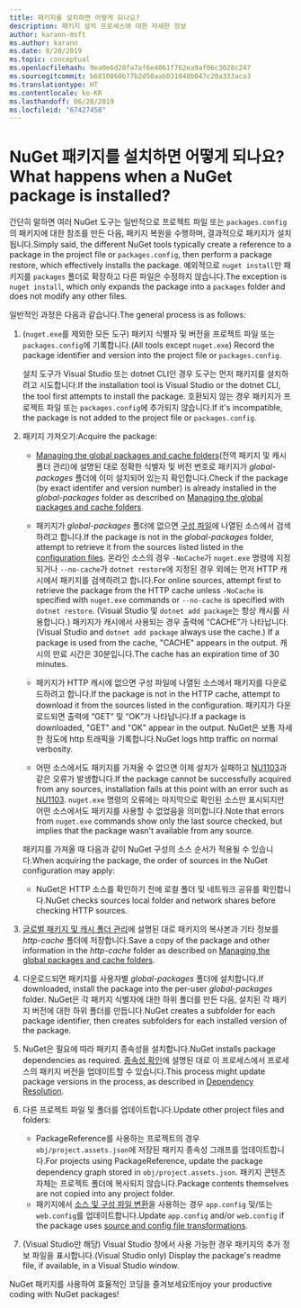 ```yaml
---
title: 패키지를 설치하면 어떻게 되나요?
description: 패키지 설치 프로세스에 대한 자세한 정보
author: karann-msft
ms.author: karann
ms.date: 0/20/2019
ms.topic: conceptual
ms.openlocfilehash: 9ea0e6d28fa7af6e4061f762ea9af06c3028c247
ms.sourcegitcommit: b6810860b77b2d50aab031040b047c20a333aca3
ms.translationtype: HT
ms.contentlocale: ko-KR
ms.lasthandoff: 06/28/2019
ms.locfileid: "67427458"
---
```

# <a name="what-happens-when-a-nuget-package-is-installed"></a><span data-ttu-id="2f9ec-103">NuGet 패키지를 설치하면 어떻게 되나요?</span><span class="sxs-lookup"><span data-stu-id="2f9ec-103">What happens when a NuGet package is installed?</span></span>

<span data-ttu-id="2f9ec-104">간단히 말하면 여러 NuGet 도구는 일반적으로 프로젝트 파일 또는 `packages.config`의 패키지에 대한 참조를 만든 다음, 패키지 복원을 수행하며, 결과적으로 패키지가 설치됩니다.</span><span class="sxs-lookup"><span data-stu-id="2f9ec-104">Simply said, the different NuGet tools typically create a reference to a package in the project file or `packages.config`, then perform a package restore, which effectively installs the package.</span></span> <span data-ttu-id="2f9ec-105">예외적으로 `nuget install`만 패키지를 `packages` 폴더로 확장하고 다른 파일은 수정하지 않습니다.</span><span class="sxs-lookup"><span data-stu-id="2f9ec-105">The exception is `nuget install`, which only expands the package into a `packages` folder and does not modify any other files.</span></span>

<span data-ttu-id="2f9ec-106">일반적인 과정은 다음과 같습니다.</span><span class="sxs-lookup"><span data-stu-id="2f9ec-106">The general process is as follows:</span></span>

1. <span data-ttu-id="2f9ec-107">(`nuget.exe`를 제외한 모든 도구) 패키지 식별자 및 버전을 프로젝트 파일 또는 `packages.config`에 기록합니다.</span><span class="sxs-lookup"><span data-stu-id="2f9ec-107">(All tools except `nuget.exe`) Record the package identifier and version into the project file or `packages.config`.</span></span>

   <span data-ttu-id="2f9ec-108">설치 도구가 Visual Studio 또는 dotnet CLI인 경우 도구는 먼저 패키지를 설치하려고 시도합니다.</span><span class="sxs-lookup"><span data-stu-id="2f9ec-108">If the installation tool is Visual Studio or the dotnet CLI, the tool first attempts to install the package.</span></span> <span data-ttu-id="2f9ec-109">호환되지 않는 경우 패키지가 프로젝트 파일 또는 `packages.config`에 추가되지 않습니다.</span><span class="sxs-lookup"><span data-stu-id="2f9ec-109">If it's incompatible, the package is not added to the project file or `packages.config`.</span></span>

2. <span data-ttu-id="2f9ec-110">패키지 가져오기:</span><span class="sxs-lookup"><span data-stu-id="2f9ec-110">Acquire the package:</span></span>
   - <span data-ttu-id="2f9ec-111">[Managing the global packages and cache folders](../consume-packages/managing-the-global-packages-and-cache-folders.md)(전역 패키지 및 캐시 폴더 관리)에 설명된 대로 정확한 식별자 및 버전 번호로 패키지가 *global-packages* 폴더에 이미 설치되어 있는지 확인합니다.</span><span class="sxs-lookup"><span data-stu-id="2f9ec-111">Check if the package (by exact identifer and version number) is already installed in the *global-packages* folder as described on [Managing the global packages and cache folders](../consume-packages/managing-the-global-packages-and-cache-folders.md).</span></span>

   - <span data-ttu-id="2f9ec-112">패키지가 *global-packages* 폴더에 없으면 [구성 파일](../consume-packages/Configuring-NuGet-Behavior.md)에 나열된 소스에서 검색하려고 합니다.</span><span class="sxs-lookup"><span data-stu-id="2f9ec-112">If the package is not in the *global-packages* folder, attempt to retrieve it from the sources listed listed in the [configuration files](../consume-packages/Configuring-NuGet-Behavior.md).</span></span> <span data-ttu-id="2f9ec-113">온라인 소스의 경우 `-NoCache`가 `nuget.exe` 명령에 지정되거나 `--no-cache`가 `dotnet restore`에 지정된 경우 외에는 먼저 HTTP 캐시에서 패키지를 검색하려고 합니다.</span><span class="sxs-lookup"><span data-stu-id="2f9ec-113">For online sources, attempt first to retrieve the package from the HTTP cache unless `-NoCache` is specified with `nuget.exe` commands or `--no-cache` is specified with `dotnet restore`.</span></span> <span data-ttu-id="2f9ec-114">(Visual Studio 및 `dotnet add package`는 항상 캐시를 사용합니다.) 패키지가 캐시에서 사용되는 경우 출력에 “CACHE”가 나타납니다.</span><span class="sxs-lookup"><span data-stu-id="2f9ec-114">(Visual Studio and `dotnet add package` always use the cache.) If a package is used from the cache, "CACHE" appears in the output.</span></span> <span data-ttu-id="2f9ec-115">캐시의 만료 시간은 30분입니다.</span><span class="sxs-lookup"><span data-stu-id="2f9ec-115">The cache has an expiration time of 30 minutes.</span></span>

   - <span data-ttu-id="2f9ec-116">패키지가 HTTP 캐시에 없으면 구성 파일에 나열된 소스에서 패키지를 다운로드하려고 합니다.</span><span class="sxs-lookup"><span data-stu-id="2f9ec-116">If the package is not in the HTTP cache, attempt to download it from the sources listed in the configuration.</span></span> <span data-ttu-id="2f9ec-117">패키지가 다운로드되면 출력에 “GET” 및 “OK”가 나타납니다.</span><span class="sxs-lookup"><span data-stu-id="2f9ec-117">If a package is downloaded, "GET" and "OK" appear in the output.</span></span> <span data-ttu-id="2f9ec-118">NuGet은 보통 자세한 정도에 http 트래픽을 기록합니다.</span><span class="sxs-lookup"><span data-stu-id="2f9ec-118">NuGet logs http traffic on normal verbosity.</span></span>

   - <span data-ttu-id="2f9ec-119">어떤 소스에서도 패키지를 가져올 수 없으면 이제 설치가 실패하고 [NU1103](../reference/errors-and-warnings/NU1103.md)과 같은 오류가 발생합니다.</span><span class="sxs-lookup"><span data-stu-id="2f9ec-119">If the package cannot be successfully acquired from any sources, installation fails at this point with an error such as [NU1103](../reference/errors-and-warnings/NU1103.md).</span></span> <span data-ttu-id="2f9ec-120">`nuget.exe` 명령의 오류에는 마지막으로 확인된 소스만 표시되지만 어떤 소스에서도 패키지를 사용할 수 없었음을 의미합니다.</span><span class="sxs-lookup"><span data-stu-id="2f9ec-120">Note that errors from `nuget.exe` commands show only the last source checked, but implies that the package wasn't available from any source.</span></span>

   <span data-ttu-id="2f9ec-121">패키지를 가져올 때 다음과 같이 NuGet 구성의 소스 순서가 적용될 수 있습니다.</span><span class="sxs-lookup"><span data-stu-id="2f9ec-121">When acquiring the package, the order of sources in the NuGet configuration may apply:</span></span>

   - <span data-ttu-id="2f9ec-122">NuGet은 HTTP 소스를 확인하기 전에 로컬 폴더 및 네트워크 공유를 확인합니다.</span><span class="sxs-lookup"><span data-stu-id="2f9ec-122">NuGet checks sources local folder and network shares before checking HTTP sources.</span></span>

3. <span data-ttu-id="2f9ec-123">[글로벌 패키지 및 캐시 폴더 관리](../consume-packages/managing-the-global-packages-and-cache-folders.md)에 설명된 대로 패키지의 복사본과 기타 정보를 *http-cache* 폴더에 저장합니다.</span><span class="sxs-lookup"><span data-stu-id="2f9ec-123">Save a copy of the package and other information in the *http-cache* folder as described on [Managing the global packages and cache folders](../consume-packages/managing-the-global-packages-and-cache-folders.md).</span></span>

4. <span data-ttu-id="2f9ec-124">다운로드되면 패키지를 사용자별 *global-packages* 폴더에 설치합니다.</span><span class="sxs-lookup"><span data-stu-id="2f9ec-124">If downloaded, install the package into the per-user *global-packages* folder.</span></span> <span data-ttu-id="2f9ec-125">NuGet은 각 패키지 식별자에 대한 하위 폴더를 만든 다음, 설치된 각 패키지 버전에 대한 하위 폴더를 만듭니다.</span><span class="sxs-lookup"><span data-stu-id="2f9ec-125">NuGet creates a subfolder for each package identifier, then creates subfolders for each installed version of the package.</span></span>

5. <span data-ttu-id="2f9ec-126">NuGet은 필요에 따라 패키지 종속성을 설치합니다.</span><span class="sxs-lookup"><span data-stu-id="2f9ec-126">NuGet installs package dependencies as required.</span></span> <span data-ttu-id="2f9ec-127">[종속성 확인](../consume-packages/dependency-resolution.md)에 설명된 대로 이 프로세스에서 프로세스의 패키지 버전을 업데이트할 수 있습니다.</span><span class="sxs-lookup"><span data-stu-id="2f9ec-127">This process might update package versions in the process, as described in [Dependency Resolution](../consume-packages/dependency-resolution.md).</span></span>

6. <span data-ttu-id="2f9ec-128">다른 프로젝트 파일 및 폴더를 업데이트합니다.</span><span class="sxs-lookup"><span data-stu-id="2f9ec-128">Update other project files and folders:</span></span>

    - <span data-ttu-id="2f9ec-129">PackageReference를 사용하는 프로젝트의 경우 `obj/project.assets.json`에 저장된 패키지 종속성 그래프를 업데이트합니다.</span><span class="sxs-lookup"><span data-stu-id="2f9ec-129">For projects using PackageReference, update the package dependency graph stored in `obj/project.assets.json`.</span></span> <span data-ttu-id="2f9ec-130">패키지 콘텐츠 자체는 프로젝트 폴더에 복사되지 않습니다.</span><span class="sxs-lookup"><span data-stu-id="2f9ec-130">Package contents themselves are not copied into any project folder.</span></span>
    - <span data-ttu-id="2f9ec-131">패키지에서 [소스 및 구성 파일 변환](../create-packages/source-and-config-file-transformations.md)을 사용하는 경우 `app.config` 및/또는 `web.config`를 업데이트합니다.</span><span class="sxs-lookup"><span data-stu-id="2f9ec-131">Update `app.config` and/or `web.config` if the package uses [source and config file transformations](../create-packages/source-and-config-file-transformations.md).</span></span>

7. <span data-ttu-id="2f9ec-132">(Visual Studio만 해당) Visual Studio 창에서 사용 가능한 경우 패키지의 추가 정보 파일을 표시합니다.</span><span class="sxs-lookup"><span data-stu-id="2f9ec-132">(Visual Studio only) Display the package's readme file, if available, in a Visual Studio window.</span></span>

<span data-ttu-id="2f9ec-133">NuGet 패키지를 사용하여 효율적인 코딩을 즐겨보세요!</span><span class="sxs-lookup"><span data-stu-id="2f9ec-133">Enjoy your productive coding with NuGet packages!</span></span>
